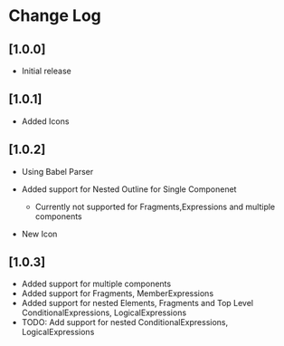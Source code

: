 # Change Log

## [1.0.0]

- Initial release

## [1.0.1]

- Added Icons

## [1.0.2]

- Using Babel Parser
- Added support for Nested Outline for Single Componenet

  - Currently not supported for Fragments,Expressions and multiple components

- New Icon

## [1.0.3]

- Added support for multiple components
- Added support for Fragments, MemberExpressions
- Added support for nested Elements, Fragments and Top Level ConditionalExpressions, LogicalExpressions
- TODO: Add support for nested ConditionalExpressions, LogicalExpressions
